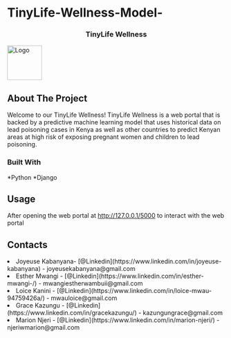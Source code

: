 # TinyLife-Wellness-Model-
<a name="readme-top"></a>
<h3 align="center">TinyLife Wellness</h3>
  <img src="images/logo.png" alt="Logo" width="80" height="80">




<!-- ABOUT THE PROJECT -->
## About The Project



Welcome to our TinyLife Wellness!  TinyLife Wellness is a web portal that is backed by a predictive machine learning model that uses historical data on lead poisoning cases in Kenya as well as other countries to predict Kenyan areas at high risk of exposing pregnant women and children to lead poisoning. 





### Built With

*Python
*Django


## Usage

After opening the web portal  at http://127.0.0.1/5000 to interact with the web portal





## Contacts

<li>Joyeuse  Kabanyana- [@Linkedin](https://www.linkedin.com/in/joyeuse-kabanyana) - joyeusekabanyana@gmail.com</li>
<li>Esther Mwangi - [@Linkedin](https://www.linkedin.com/in/esther-mwangi-/) - mwangiestherwambuii@gmail.com</li>
<li>Loice Kanini - [@Linkedin](https://www.linkedin.com/in/loice-mwau-94759426a/) - mwauloice@gmail.com</li>
<li>Grace Kazungu - [@Linkedin](https://www.linkedin.com/in/gracekazungu/) - kazungungrace@gmail.com</li>
<li>Marion Njeri - [@Linkedin](https://www.linkedin.com/in/marion-njeri/) - njeriwmarion@gmail.com</li>


